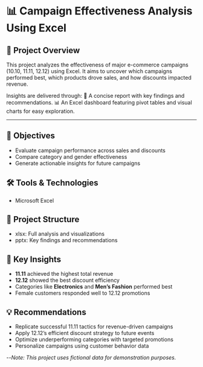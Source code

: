 # 📊 Campaign Effectiveness Analysis Using Excel

## 🧠 Project Overview
This project analyzes the effectiveness of major e-commerce campaigns (10.10, 11.11, 12.12) using Excel. It aims to uncover which campaigns performed best, which products drove sales, and how discounts impacted revenue.

Insights are delivered through:
📄 A concise report with key findings and recommendations.
📊 An Excel dashboard featuring pivot tables and visual charts for easy exploration.

---

## 🎯 Objectives
- Evaluate campaign performance across sales and discounts  
- Compare category and gender effectiveness  
- Generate actionable insights for future campaigns  

## 🛠️ Tools & Technologies
- Microsoft Excel

## 📂 Project Structure
- xlsx: Full analysis and visualizations  
- pptx: Key findings and recommendations

## 📌 Key Insights  
- **11.11** achieved the highest total revenue  
- **12.12** showed the best discount efficiency  
- Categories like **Electronics** and **Men’s Fashion** performed best  
- Female customers responded well to 12.12 promotions  

## 💡 Recommendations  
- Replicate successful 11.11 tactics for revenue-driven campaigns  
- Apply 12.12’s efficient discount strategy to future events  
- Optimize underperforming categories with targeted promotions  
- Personalize campaigns using customer behavior data  

--*Note: This project uses fictional data for demonstration purposes.*
